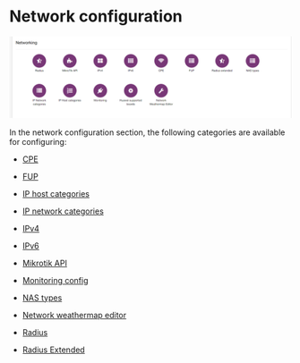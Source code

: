 Network configuration
=====================

![Network](network.png)

In the network configuration section, the following categories are available for configuring:

* [ CPE](configuration/network/cpe/cpe.md)

* [ FUP](configuration/network/fup/fup.md)

* [ IP host categories](configuration/network/ip_host_categories/ip_host_categories.md)

* [ IP network categories](configuration/network/ip_network_categories/ip_network_categories.md)

* [ IPv4](configuration/network/ipv4/ipv4.md)

* [ IPv6](configuration/network/ipv6/ipv6.md)

* [ Mikrotik API](configuration/network/mikrotik_api/mikrotik_api.md)

* [ Monitoring config](configuration/network/monitoring_config/monitoring_config.md)

* [ NAS types](configuration/network/nas_types/nas_types.md)

* [ Network weathermap editor](configuration/network/network_weathermap_editor/network_weathermap_editor.md)

* [ Radius](configuration/network/radius/radius.md)

* [Radius Extended](configuration/network/radius_extended/radius_extended.md)
